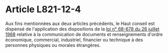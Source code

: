 # Article L821-12-4

<p>Aux fins mentionnées aux deux articles précédents, le Haut conseil est dispensé de l'application des dispositions de la <a href='/affichTexte.do?cidTexte=JORFTEXT000000501326&categorieLien=cid'>loi n° 68-678 du 26 juillet 1968</a> relative à la communication de documents et renseignements d'ordre économique, commercial, industriel, financier ou technique à des personnes physiques ou morales étrangères. </p>